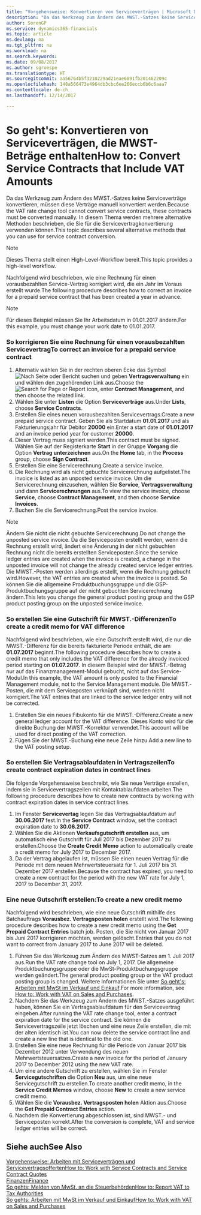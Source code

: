 ```yaml
---
title: "Vorgehensweise: Konvertieren von Serviceverträgen | Microsoft Docs"
description: "Da das Werkzeug zum Ändern des MWST.-Satzes keine Serviceverträge konvertieren, müssen diese Verträge manuell konvertiert werden. In diesem Thema werden mehrere alternative Methoden beschrieben, die Sie für die Servicevertragkonvertierung verwenden können."
author: SorenGP
ms.service: dynamics365-financials
ms.topic: article
ms.devlang: na
ms.tgt_pltfrm: na
ms.workload: na
ms.search.keywords: 
ms.date: 09/08/2017
ms.author: sgroespe
ms.translationtype: HT
ms.sourcegitcommit: aa56764b5f3210229ad21eae6891fb201462209c
ms.openlocfilehash: 148a566473e4964db3cbc6ee266eccb6b6c6aaa7
ms.contentlocale: de-ch
ms.lasthandoff: 12/14/2017

---
```

# <a name="how-to-convert-service-contracts-that-include-vat-amounts"></a><span data-ttu-id="4113d-104">So geht's: Konvertieren von Serviceverträgen, die MWST-Beträge enthalten</span><span class="sxs-lookup"><span data-stu-id="4113d-104">How to: Convert Service Contracts that Include VAT Amounts</span></span>
<span data-ttu-id="4113d-105">Da das Werkzeug zum Ändern des MWST.-Satzes keine Serviceverträge konvertieren, müssen diese Verträge manuell konvertiert werden.</span><span class="sxs-lookup"><span data-stu-id="4113d-105">Because the VAT rate change tool cannot convert service contracts, these contracts must be converted manually.</span></span> <span data-ttu-id="4113d-106">In diesem Thema werden mehrere alternative Methoden beschrieben, die Sie für die Servicevertragkonvertierung verwenden können.</span><span class="sxs-lookup"><span data-stu-id="4113d-106">This topic describes several alternative methods that you can use for service contract conversion.</span></span>  

> [!NOTE]  
>  <span data-ttu-id="4113d-107">Dieses Thema stellt einen High-Level-Workflow bereit.</span><span class="sxs-lookup"><span data-stu-id="4113d-107">This topic provides a high-level workflow.</span></span>  

 <span data-ttu-id="4113d-108">Nachfolgend wird beschrieben, wie eine Rechnung für einen vorausbezahlten Service-Vertrag korrigiert wird, die ein Jahr im Voraus erstellt wurde.</span><span class="sxs-lookup"><span data-stu-id="4113d-108">The following procedure describes how to correct an invoice for a prepaid service contract that has been created a year in advance.</span></span>  

> [!NOTE]  
>  <span data-ttu-id="4113d-109">Für dieses Beispiel müssen Sie Ihr Arbeitsdatum in 01.01.2017 ändern.</span><span class="sxs-lookup"><span data-stu-id="4113d-109">For this example, you must change your work date to 01.01.2017.</span></span>  

### <a name="to-correct-an-invoice-for-a-prepaid-service-contract"></a><span data-ttu-id="4113d-110">So korrigieren Sie eine Rechnung für einen vorausbezahlten Servicevertrag</span><span class="sxs-lookup"><span data-stu-id="4113d-110">To correct an invoice for a prepaid service contract</span></span>  
1. <span data-ttu-id="4113d-111">Alternativ wählen Sie in der rechten oberen Ecke das Symbol ![Nach Seite oder Bericht suchen](media/ui-search/search_small.png "Nach Seite oder Bericht suchen") und geben **Vertragsverwaltung** ein und wählen den zugehörenden Link aus.</span><span class="sxs-lookup"><span data-stu-id="4113d-111">Choose the ![Search for Page or Report](media/ui-search/search_small.png "Search for Page or Report icon") icon, enter **Contract Management**, and then choose the related link.</span></span>  
2. <span data-ttu-id="4113d-112">Wählen Sie unter **Listen** die Option **Serviceverträge** aus.</span><span class="sxs-lookup"><span data-stu-id="4113d-112">Under **Lists**, choose **Service Contracts**.</span></span>  
3. <span data-ttu-id="4113d-113">Erstellen Sie eines neuen vorausbezahlten Servicevertrags.</span><span class="sxs-lookup"><span data-stu-id="4113d-113">Create a new prepaid service contract.</span></span> <span data-ttu-id="4113d-114">Geben Sie als Startdatum **01.01.2017** und als Fakturierungsjahr für Debitor **20000** ein.</span><span class="sxs-lookup"><span data-stu-id="4113d-114">Enter a start date of **01.01.2017** and an invoice period year for customer **20000**.</span></span>  
4. <span data-ttu-id="4113d-115">Dieser Vertrag muss signiert werden.</span><span class="sxs-lookup"><span data-stu-id="4113d-115">This contract must be signed.</span></span> <span data-ttu-id="4113d-116">Wählen Sie auf der Registerkarte **Start** in der Gruppe **Vorgang** die Option **Vertrag unterzeichnen** aus.</span><span class="sxs-lookup"><span data-stu-id="4113d-116">On the **Home** tab, in the **Process** group, choose **Sign Contract**.</span></span>  
5. <span data-ttu-id="4113d-117">Erstellen Sie eine Servicerechnung.</span><span class="sxs-lookup"><span data-stu-id="4113d-117">Create a service invoice.</span></span>
6. <span data-ttu-id="4113d-118">Die Rechnung wird als nicht gebuchte Servicerechnung aufgelistet.</span><span class="sxs-lookup"><span data-stu-id="4113d-118">The invoice is listed as an unposted service invoice.</span></span> <span data-ttu-id="4113d-119">Um die Servicerechnung einzusehen, wählen Sie **Service**, **Vertragsverwaltung** und dann **Servicerechnungen** aus.</span><span class="sxs-lookup"><span data-stu-id="4113d-119">To view the service invoice, choose **Service**, choose **Contract Management**, and then choose **Service Invoices**.</span></span>  
7. <span data-ttu-id="4113d-120">Buchen Sie die Servicerechnung.</span><span class="sxs-lookup"><span data-stu-id="4113d-120">Post the service invoice.</span></span>  

> [!NOTE]  
>  <span data-ttu-id="4113d-121">Ändern Sie nicht die nicht gebuchte Servicerechnung.</span><span class="sxs-lookup"><span data-stu-id="4113d-121">Do not change the unposted service invoice.</span></span> <span data-ttu-id="4113d-122">Da die Serviceposten erstellt werden, wenn die Rechnung erstellt wird, ändert eine Änderung in der nicht gebuchten Rechnung nicht die bereits erstellten Serviceposten.</span><span class="sxs-lookup"><span data-stu-id="4113d-122">Since the service ledger entries are created when the invoice is created, a change in the unposted invoice will not change the already created service ledger entries.</span></span> <span data-ttu-id="4113d-123">Die MWST.-Posten werden allerdings erstellt, wenn die Rechnung gebucht wird.</span><span class="sxs-lookup"><span data-stu-id="4113d-123">However, the VAT entries are created when the invoice is posted.</span></span> <span data-ttu-id="4113d-124">So können Sie die allgemeine Produktbuchungsgruppe und die GSP-Produktbuchungsgruppe auf der nicht gebuchten Servicerechnung ändern.</span><span class="sxs-lookup"><span data-stu-id="4113d-124">This lets you change the general product posting group and the GSP product posting group on the unposted service invoice.</span></span>  

### <a name="to-create-a-credit-memo-for-vat-difference"></a><span data-ttu-id="4113d-125">So erstellen Sie eine Gutschrift für MWST.-Differenzen</span><span class="sxs-lookup"><span data-stu-id="4113d-125">To create a credit memo for VAT difference</span></span>  
<span data-ttu-id="4113d-126">Nachfolgend wird beschrieben, wie eine Gutschrift erstellt wird, die nur die MWST.-Differenz für die bereits fakturierte Periode enthält, die am **01.07.2017** beginnt.</span><span class="sxs-lookup"><span data-stu-id="4113d-126">The following procedure describes how to create a credit memo that only includes the VAT difference for the already invoiced period starting on **01.07.2017**.</span></span> <span data-ttu-id="4113d-127">In diesem Beispiel wird der MWST.-Betrag nur auf das Finanzmanagement-Modul gebucht, nicht auf das Service-Modul.</span><span class="sxs-lookup"><span data-stu-id="4113d-127">In this example, the VAT amount is only posted to the Financial Management module, not to the Service Management module.</span></span> <span data-ttu-id="4113d-128">Die MWST.-Posten, die mit dem Serviceposten verknüpft sind, werden nicht korrigiert.</span><span class="sxs-lookup"><span data-stu-id="4113d-128">The VAT entries that are linked to the service ledger entry will not be corrected.</span></span>  

1. <span data-ttu-id="4113d-129">Erstellen Sie ein neues Fibukonto für die MWST.-Differenz.</span><span class="sxs-lookup"><span data-stu-id="4113d-129">Create a new general ledger account for the VAT difference.</span></span> <span data-ttu-id="4113d-130">Dieses Konto wird für die direkte Buchung der MWST.-Korrektur verwendet.</span><span class="sxs-lookup"><span data-stu-id="4113d-130">This account will be used for direct posting of the VAT correction.</span></span>  
2. <span data-ttu-id="4113d-131">Fügen Sie der MWST.-Buchung eine neue Zeile hinzu.</span><span class="sxs-lookup"><span data-stu-id="4113d-131">Add a new line to the VAT posting setup.</span></span>  

### <a name="to-create-contract-expiration-dates-in-contract-lines"></a><span data-ttu-id="4113d-132">So erstellen Sie Vertragsablaufdaten in Vertragszeilen</span><span class="sxs-lookup"><span data-stu-id="4113d-132">To create contract expiration dates in contract lines</span></span>  
<span data-ttu-id="4113d-133">Die folgende Vorgehensweise beschreibt, wie Sie neue Verträge erstellen, indem sie in Servicevertragszeilen mit Kontaktablaufdaten arbeiten.</span><span class="sxs-lookup"><span data-stu-id="4113d-133">The following procedure describes how to create new contracts by working with contract expiration dates in service contract lines.</span></span>  

1. <span data-ttu-id="4113d-134">Im Fenster **Servicevertag** legen Sie das Vertragsablaufdatum auf **30.06.2017** fest.</span><span class="sxs-lookup"><span data-stu-id="4113d-134">In the **Service Contract** window, set the contract expiration date to **30.06.2017**.</span></span>  
2. <span data-ttu-id="4113d-135">Wählen Sie die Aktionen **Verkaufsgutschrift erstellen** aus, um automatisch eine Gutschrift für Juli 2017 bis Dezember 2017 zu erstellen.</span><span class="sxs-lookup"><span data-stu-id="4113d-135">Choose the **Create Credit Memo** action to automatically create a credit memo for July 2017 to December 2017.</span></span>  
3. <span data-ttu-id="4113d-136">Da der Vertrag abgelaufen ist, müssen Sie einen neuen Vertrag für die Periode mit dem neuen Mehrwertsteuersatz für 1. Juli 2017 bis 31. Dezember 2017 erstellen.</span><span class="sxs-lookup"><span data-stu-id="4113d-136">Because the contract has expired, you need to create a new contract for the period with the new VAT rate for July 1, 2017 to December 31, 2017.</span></span>  

### <a name="to-create-a-new-credit-memo"></a><span data-ttu-id="4113d-137">Eine neue Gutschrift erstellen:</span><span class="sxs-lookup"><span data-stu-id="4113d-137">To create a new credit memo</span></span>  
<span data-ttu-id="4113d-138">Nachfolgend wird beschrieben, wie eine neue Gutschrift mithilfe des Batchauftrags **Vorausbez. Vertragsposten holen** erstellt wird.</span><span class="sxs-lookup"><span data-stu-id="4113d-138">The following procedure describes how to create a new credit memo using the **Get Prepaid Contract Entries** batch job.</span></span> <span data-ttu-id="4113d-139">Posten, die Sie nicht von Januar 2017 bis Juni 2017 korrigieren möchten, werden gelöscht.</span><span class="sxs-lookup"><span data-stu-id="4113d-139">Entries that you do not want to correct from January 2017 to June 2017 will be deleted.</span></span>  

1. <span data-ttu-id="4113d-140">Führen Sie das Werkzeug zum Ändern des MWST-Satzes am 1. Juli 2017 aus.</span><span class="sxs-lookup"><span data-stu-id="4113d-140">Run the VAT rate change tool on July 1, 2017.</span></span> <span data-ttu-id="4113d-141">Die allgemeine Produktbuchungsgruppe oder die MwSt-Produktbuchungsgruppe werden geändert.</span><span class="sxs-lookup"><span data-stu-id="4113d-141">The general product posting group or the VAT product posting group is changed.</span></span> <span data-ttu-id="4113d-142">Weitere Informationen Sie unter [So geht's: Arbeiten mit MwSt im Verkauf und Einkauf](finance-work-with-vat.md).</span><span class="sxs-lookup"><span data-stu-id="4113d-142">For more information, see [How to: Work with VAT on Sales and Purchases](finance-work-with-vat.md).</span></span>  
2. <span data-ttu-id="4113d-143">Nachdem Sie das Werkzeug zum Ändern des MWST.-Satzes ausgeführt haben, können Sie ein Vertragsablaufdatum für den Servicevertrag eingeben.</span><span class="sxs-lookup"><span data-stu-id="4113d-143">After running the VAT rate change tool, enter a contract expiration date for the service contract.</span></span> <span data-ttu-id="4113d-144">Sie können die Servicevertragszeile jetzt löschen und eine neue Zeile erstellen, die mit der alten identisch ist.</span><span class="sxs-lookup"><span data-stu-id="4113d-144">You can now delete the service contract line and create a new line that is identical to the old one.</span></span>  
3. <span data-ttu-id="4113d-145">Erstellen Sie eine neue Rechnung für die Periode von Januar 2017 bis Dezember 2012 unter Verwendung des neuen Mehrwertsteuersatzes.</span><span class="sxs-lookup"><span data-stu-id="4113d-145">Create a new invoice for the period of January 2017 to December 2012 using the new VAT rate.</span></span>  
4. <span data-ttu-id="4113d-146">Um eine andere Gutschrift zu erstellen, wählen Sie im Fenster **Servicegutschriften** die Option **Neu** aus, um eine neue Servicegutschrift zu erstellen.</span><span class="sxs-lookup"><span data-stu-id="4113d-146">To create another credit memo, in the **Service Credit Memos** window, choose **New** to create a new service credit memo.</span></span>  
5. <span data-ttu-id="4113d-147">Wählen Sie die **Vorausbez. Vertragsposten holen** Aktion aus.</span><span class="sxs-lookup"><span data-stu-id="4113d-147">Choose the **Get Prepaid Contract Entries** action.</span></span>  
6. <span data-ttu-id="4113d-148">Nachdem die Konvertierung abgeschlossen ist, sind MWST.- und Serviceposten korrekt.</span><span class="sxs-lookup"><span data-stu-id="4113d-148">After the conversion is complete, VAT and service ledger entries will be correct.</span></span>  

## <a name="see-also"></a><span data-ttu-id="4113d-149">Siehe auch</span><span class="sxs-lookup"><span data-stu-id="4113d-149">See Also</span></span>  
[<span data-ttu-id="4113d-150">Vorgehensweise: Arbeiten mit Serviceverträgen und Servicevertragsofferten</span><span class="sxs-lookup"><span data-stu-id="4113d-150">How to: Work with Service Contracts and Service Contract Quotes</span></span>](service-how-to-create-service-contracts-and-service-contract-quotes.md)  
[<span data-ttu-id="4113d-151">Finanzen</span><span class="sxs-lookup"><span data-stu-id="4113d-151">Finance</span></span>](finance.md)  
[<span data-ttu-id="4113d-152">So gehts: Melden von MwSt. an die Steuerbehörden</span><span class="sxs-lookup"><span data-stu-id="4113d-152">How to: Report VAT to Tax Authorities</span></span>](finance-how-report-vat.md)  
[<span data-ttu-id="4113d-153">So gehts: Arbeiten mit MwSt im Verkauf und Einkauf</span><span class="sxs-lookup"><span data-stu-id="4113d-153">How to: Work with VAT on Sales and Purchases</span></span>](finance-work-with-vat.md)  

